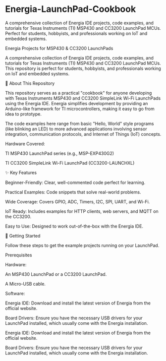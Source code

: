 # Energia-LaunchPad-Cookbook
A comprehensive collection of Energia IDE projects, code examples, and tutorials for Texas Instruments (TI) MSP430 and CC3200 LaunchPad MCUs. Perfect for students, hobbyists, and professionals working on IoT and embedded systems.

Energia Projects for MSP430 & CC3200 LaunchPads

A comprehensive collection of Energia IDE projects, code examples, and tutorials for Texas Instruments (TI) MSP430 and CC3200 LaunchPad MCUs. This repository is perfect for students, hobbyists, and professionals working on IoT and embedded systems.

🎯 About This Repository

This repository serves as a practical "cookbook" for anyone developing with Texas Instruments MSP430 and CC3200 SimpleLink Wi-Fi LaunchPads using the Energia IDE. Energia simplifies development by providing an Arduino-like framework for TI microcontrollers, making it easy to go from idea to prototype.

The code examples here range from basic "Hello, World" style programs (like blinking an LED) to more advanced applications involving sensor integration, communication protocols, and Internet of Things (IoT) concepts.

Hardware Covered:

TI MSP430 LaunchPad series (e.g., MSP-EXP430G2)

TI CC3200 SimpleLink Wi-Fi LaunchPad (CC3200-LAUNCHXL)

✨ Key Features

Beginner-Friendly: Clear, well-commented code perfect for learning.

Practical Examples: Code snippets that solve real-world problems.

Wide Coverage: Covers GPIO, ADC, Timers, I2C, SPI, UART, and Wi-Fi.

IoT Ready: Includes examples for HTTP clients, web servers, and MQTT on the CC3200.

Easy to Use: Designed to work out-of-the-box with the Energia IDE.

🚀 Getting Started

Follow these steps to get the example projects running on your LaunchPad.

Prerequisites

Hardware:

An MSP430 LaunchPad or a CC3200 LaunchPad.

A Micro-USB cable.

Software:

Energia IDE: Download and install the latest version of Energia from the official website.

Board Drivers: Ensure you have the necessary USB drivers for your LaunchPad installed, which usually come with the Energia installation.

Energia IDE: Download and install the latest version of Energia from the official website.

Board Drivers: Ensure you have the necessary USB drivers for your LaunchPad installed, which usually come with the Energia installation.
